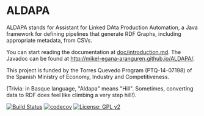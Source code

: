 # ALDAPA
ALDAPA stands for Assistant for Linked DAta Production Automation, a Java framework for defining pipelines that generate RDF Graphs, including appropriate metadata, from CSVs. 

You can start reading the documentation at [doc/introduction.md](doc/index.md). The Javadoc can be found at http://mikel-egana-aranguren.github.io/ALDAPA/.

This project is funded by the Torres Quevedo Program (PTQ-14-07198) of the Spanish Ministry of Economy, Industry and Competitiveness. 

(Trivia: in Basque language, "Aldapa" means "Hill". Sometimes, converting data to RDF does feel like climbing a very step hill!).

[![Build Status](https://travis-ci.org/mikel-egana-aranguren/ALDAPA.svg?branch=release-0.0.1)](https://travis-ci.org/mikel-egana-aranguren/ALDAPA) 
[![codecov](https://codecov.io/gh/mikel-egana-aranguren/ALDAPA/branch/release-0.0.1/graph/badge.svg)](https://codecov.io/gh/mikel-egana-aranguren/ALDAPA) 
[![License: GPL v2](https://img.shields.io/badge/License-GPL%20v2-blue.svg)](https://github.com/mikel-egana-aranguren/ALDAPA/blob/master/LICENSE)  
